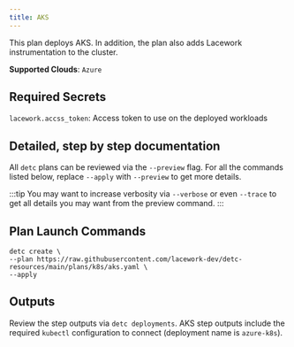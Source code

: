 ```yaml
---
title: AKS
---
```


This plan deploys AKS.  In addition, the plan also adds Lacework instrumentation to the cluster.

**Supported Clouds**: `Azure`

## Required Secrets

`lacework.accss_token`: Access token to use on the deployed workloads  

## Detailed, step by step documentation

All `detc` plans can be reviewed via the `--preview` flag. For all the commands listed below, replace `--apply` with `--preview` to get more details.

:::tip
You may want to increase verbosity via `--verbose` or even `--trace` to get all details you may want from the preview command.
:::

## Plan Launch Commands

```
detc create \
--plan https://raw.githubusercontent.com/lacework-dev/detc-resources/main/plans/k8s/aks.yaml \
--apply
```


## Outputs

Review the step outputs via `detc deployments`. AKS step outputs include the required `kubectl` configuration to connect (deployment name is `azure-k8s`).
